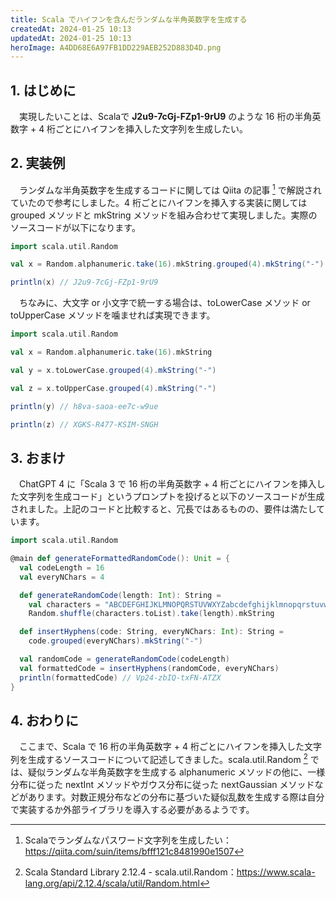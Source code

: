 ```yaml
---
title: Scala でハイフンを含んだランダムな半角英数字を生成する
createdAt: 2024-01-25 10:13
updatedAt: 2024-01-25 10:13
heroImage: A4DD68E6A97FB1DD229AEB252D883D4D.png
---
```


## 1. はじめに

　実現したいことは、Scalaで **J2u9-7cGj-FZp1-9rU9** のような 16 桁の半角英数字 + 4 桁ごとにハイフンを挿入した文字列を生成したい。

## 2. 実装例

　ランダムな半角英数字を生成するコードに関しては Qiita の記事 [^1] で解説されていたので参考にしました。4 桁ごとにハイフンを挿入する実装に関しては grouped メソッドと mkString メソッドを組み合わせて実現しました。実際のソースコードが以下になります。

[^1]: Scalaでランダムなパスワード文字列を生成したい：https://qiita.com/suin/items/bfff121c8481990e1507

```scala
import scala.util.Random

val x = Random.alphanumeric.take(16).mkString.grouped(4).mkString("-")

println(x) // J2u9-7cGj-FZp1-9rU9
```

　ちなみに、大文字 or 小文字で統一する場合は、toLowerCase メソッド or toUpperCase メソッドを噛ませれば実現できます。

```scala
import scala.util.Random

val x = Random.alphanumeric.take(16).mkString

val y = x.toLowerCase.grouped(4).mkString("-")

val z = x.toUpperCase.grouped(4).mkString("-")

println(y) // h8va-saoa-ee7c-w9ue

println(z) // XGKS-R477-KSIM-SNGH
```

## 3. おまけ

　ChatGPT 4 に「Scala 3 で 16 桁の半角英数字 + 4 桁ごとにハイフンを挿入した文字列を生成コード」というプロンプトを投げると以下のソースコードが生成されました。上記のコードと比較すると、冗長ではあるものの、要件は満たしています。

```scala
import scala.util.Random

@main def generateFormattedRandomCode(): Unit = {
  val codeLength = 16
  val everyNChars = 4

  def generateRandomCode(length: Int): String =
    val characters = "ABCDEFGHIJKLMNOPQRSTUVWXYZabcdefghijklmnopqrstuvwxyz0123456789"
    Random.shuffle(characters.toList).take(length).mkString

  def insertHyphens(code: String, everyNChars: Int): String =
    code.grouped(everyNChars).mkString("-")

  val randomCode = generateRandomCode(codeLength)
  val formattedCode = insertHyphens(randomCode, everyNChars)
  println(formattedCode) // Vp24-zbIQ-txFN-ATZX
}
```

## 4. おわりに

　ここまで、Scala で 16 桁の半角英数字 + 4 桁ごとにハイフンを挿入した文字列を生成するソースコードについて記述してきました。scala.util.Random [^2] では、疑似ランダムな半角英数字を生成する alphanumeric メソッドの他に、一様分布に従った nextInt メソッドやガウス分布に従った nextGaussian メソッドなどがあります。対数正規分布などの分布に基づいた疑似乱数を生成する際は自分で実装するか外部ライブラリを導入する必要があるようです。

[^2]: Scala Standard Library 2.12.4 - scala.util.Random：https://www.scala-lang.org/api/2.12.4/scala/util/Random.html